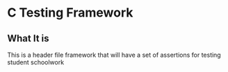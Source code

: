 # C Testing Framework

## What It is
This is a header file framework that will have a set of assertions for testing student schoolwork
